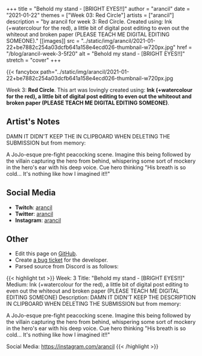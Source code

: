 +++
title =       "Behold my stand - [BRIGHT EYES!!]"
author =      "arancil"
date =        "2021-01-22"
themes =      ["Week 03: Red Circle"]
artists =     ["arancil"]
description = "by arancil for week 3: Red Circle. Created using: Ink (+watercolour for the red), a little bit of digital post editing to even out the whiteout and broken paper (PLEASE TEACH ME DIGITAL EDITING SOMEONE)."
[[images]]
              src = "../static/img/arancil/2021-01-22+be7882c254a03dcfb641a158e4ecd026-thumbnail-w720px.jpg"
              href = "/blog/arancil-week-3-5f20"
              alt = "Behold my stand - [BRIGHT EYES!!]"
              stretch = "cover"
+++


{{< fancybox path="../static/img/arancil/2021-01-22+be7882c254a03dcfb641a158e4ecd026-thumbnail-w720px.jpg

Week 3: **Red Circle**. This art was lovingly created using: **Ink (+watercolour for the red), a little bit of digital post editing to even out the whiteout and broken paper (PLEASE TEACH ME DIGITAL EDITING SOMEONE)**.

## Artist's Notes

DAMN IT DIDN'T KEEP THE IN CLIPBOARD WHEN DELETING THE SUBMISSION but from memory:

A JoJo-esque pre-fight peacocking scene. Imagine this being followed by the villain capturing the hero from behind, whispering some sort of mockery in the hero's ear with his deep voice. Cue hero thinking "His breath is so cold... It's nothing like how I imagined it!!"

## Social Media

- **Twitch**: <a href='https://twitch.tv/arancil' target='_blank'>arancil</a>
- **Twitter**: <a href='https://twitter.com/arancil' target='_blank'>arancil</a>
- **Instagram**: <a href='https://instagram.com/arancil' target='_blank'>arancil</a>

## Other

- Edit this page on [GitHub](https://github.com/teaminkling/web-refresh/edit/main/content/blog/arancil-week-3-5f20.md).
- Create [a bug ticket](https://github.com/teaminkling/web-refresh/issues/new?assignees=&labels=bug&template=problem-report.md&title=) for the developer.
- Parsed source from Discord is as follows:

{{< highlight txt >}}
Week: 3
Title: "Behold my stand - [BRIGHT EYES!!]"
Medium: Ink (+watercolour for the red), a little bit of digital post editing to even out the whiteout and broken paper (PLEASE TEACH ME DIGITAL EDITING SOMEONE)
Description: DAMN IT DIDN'T KEEP THE DESCRIPTION IN CLIPBOARD WHEN DELETING THE SUBMISSION but from memory:

A JoJo-esque pre-fight peacocking scene. Imagine this being followed by the villain capturing the hero from behind, whispering some sort of mockery in the hero's ear with his deep voice. Cue hero thinking "His breath is so cold... It's nothing like how I imagined it!!"

Social Media: https://instagram.com/arancil
{{< /highlight >}}